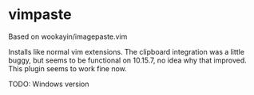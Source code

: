# vimpaste
Based on wookayin/imagepaste.vim

Installs like normal vim extensions. The clipboard integration was a little buggy, but seems to be functional on 10.15.7, no idea why that improved. This plugin seems to work fine now.

TODO: Windows version

